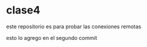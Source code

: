 # clase4
este repositorio es para probar las conexiones remotas

esto lo agrego en el segundo commit
